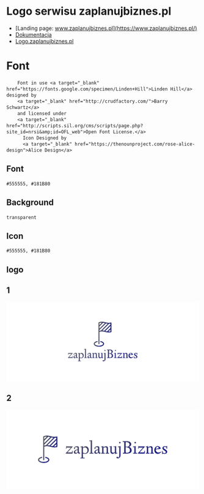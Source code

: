 # Logo serwisu zaplanujbiznes.pl
+ [Landing page: www.zaplanujbiznes.pl](https://www.zaplanujbiznes.pl/)
+ [Dokumentacja](https://docs.zaplanujbiznes.pl/)
+ [Logo.zaplanujbiznes.pl](https://logo.zaplanujbiznes.pl/)



# Font


        Font in use <a target="_blank" href="https://fonts.google.com/specimen/Linden+Hill">Linden Hill</a> designed by
        <a target="_blank" href="http://crudfactory.com/">Barry Schwartz</a>
        and licensed under
        <a target="_blank" href="http://scripts.sil.org/cms/scripts/page.php?site_id=nrsi&amp;id=OFL_web">Open Font License.</a>
          Icon Designed by
          <a target="_blank" href="https://thenounproject.com/rose-alice-design">Alice Design</a>

## Font
  
    #555555, #181B80


## Background

    transparent

## Icon
     
    #555555, #181B80
    
    
## logo


## 1
![1/cover.png](1/cover.png)

## 2
![2/cover.png](2/cover.png)
